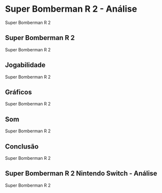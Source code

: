 ---
---

# Super Bomberman R 2 - Análise

Super Bomberman R 2

## Super Bomberman R 2

Super Bomberman R 2

## Jogabilidade

Super Bomberman R 2

## Gráficos

Super Bomberman R 2

## Som

Super Bomberman R 2

## Conclusão

Super Bomberman R 2

## Super Bomberman R 2 Nintendo Switch - Análise

Super Bomberman R 2
